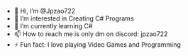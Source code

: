 - 👋 Hi, I’m @Jpzao722
- 👀 I’m interested in Creating C# Programs
- 🌱 I’m currently learning C#
- 📫 How to reach me is only dm on discord: jpzao722
- ⚡ Fun fact: I love playing Video Games and Programming


<!---
Jpzao722/Jpzao722 is a ✨ special ✨ repository because its `README.md` (this file) appears on your GitHub profile.
You can click the Preview link to take a look at your changes.
--->
